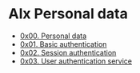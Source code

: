 # Alx Personal data

- [0x00. Personal data](./0x00-personal_data)
- [0x01. Basic authentication](./0x01-Basic_authentication)
- [0x02. Session authentication](./0x02-Session_authentication)
- [0x03. User authentication service](./0x03-user_authentication_service)
